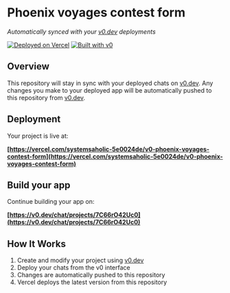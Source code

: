 # Phoenix voyages contest form

*Automatically synced with your [v0.dev](https://v0.dev) deployments*

[![Deployed on Vercel](https://img.shields.io/badge/Deployed%20on-Vercel-black?style=for-the-badge&logo=vercel)](https://vercel.com/systemsaholic-5e0024de/v0-phoenix-voyages-contest-form)
[![Built with v0](https://img.shields.io/badge/Built%20with-v0.dev-black?style=for-the-badge)](https://v0.dev/chat/projects/7C66rO42Uc0)

## Overview

This repository will stay in sync with your deployed chats on [v0.dev](https://v0.dev).
Any changes you make to your deployed app will be automatically pushed to this repository from [v0.dev](https://v0.dev).

## Deployment

Your project is live at:

**[https://vercel.com/systemsaholic-5e0024de/v0-phoenix-voyages-contest-form](https://vercel.com/systemsaholic-5e0024de/v0-phoenix-voyages-contest-form)**

## Build your app

Continue building your app on:

**[https://v0.dev/chat/projects/7C66rO42Uc0](https://v0.dev/chat/projects/7C66rO42Uc0)**

## How It Works

1. Create and modify your project using [v0.dev](https://v0.dev)
2. Deploy your chats from the v0 interface
3. Changes are automatically pushed to this repository
4. Vercel deploys the latest version from this repository